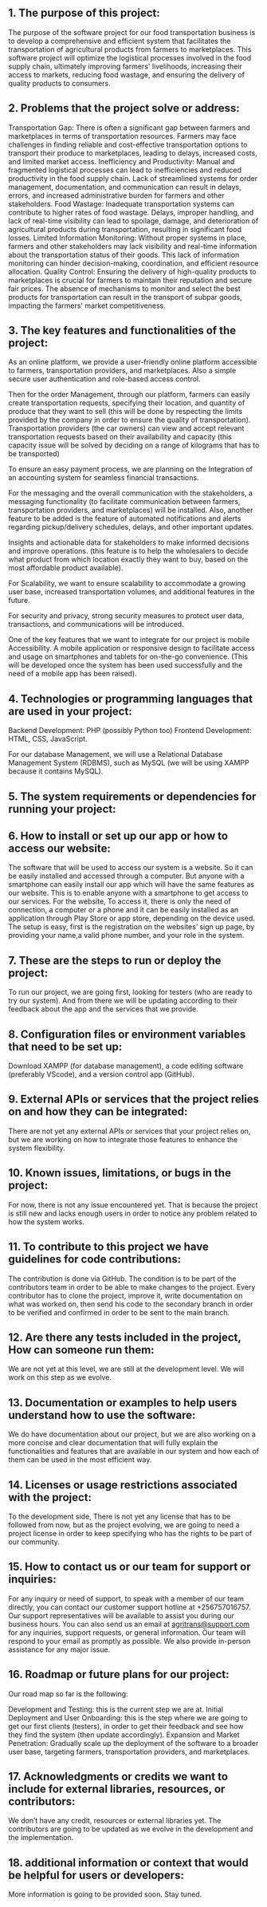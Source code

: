 ## 1. The purpose of this project:

The purpose of the software project for our food transportation business is to develop a comprehensive and efficient system that facilitates the transportation of agricultural products from farmers to marketplaces.  This software project will optimize the logistical processes involved in the food supply chain, ultimately improving farmers' livelihoods, increasing their access to markets, reducing food wastage, and ensuring the delivery of quality products to consumers.

## 2. Problems that the project solve or address:

Transportation Gap: There is often a significant gap between farmers and marketplaces in terms of transportation resources. Farmers may face challenges in finding reliable and cost-effective transportation options to transport their produce to marketplaces, leading to delays, increased costs, and limited market access.
Inefficiency and Productivity: Manual and fragmented logistical processes can lead to inefficiencies and reduced productivity in the food supply chain. Lack of streamlined systems for order management, documentation, and communication can result in delays, errors, and increased administrative burden for farmers and other stakeholders.
Food Wastage: Inadequate transportation systems can contribute to higher rates of food wastage. Delays, improper handling, and lack of real-time visibility can lead to spoilage, damage, and deterioration of agricultural products during transportation, resulting in significant food losses.
Limited Information Monitoring: Without proper systems in place, farmers and other stakeholders may lack visibility and real-time information about the transportation status of their goods. This lack of information monitoring can hinder decision-making, coordination, and efficient resource allocation.
Quality Control: Ensuring the delivery of high-quality products to marketplaces is crucial for farmers to maintain their reputation and secure fair prices. The absence of mechanisms to monitor and select the best products for transportation can result in the transport of subpar goods, impacting the farmers' market competitiveness.

## 3. The key features and functionalities of the project:

As an online platform, we provide a user-friendly online platform accessible to farmers, transportation providers, and marketplaces. Also a simple secure user authentication and role-based access control.

Then for the order Management, through our platform, farmers can easily create transportation requests, specifying their location, and quantity of produce that they want to sell (this will be done by respecting the limits provided by the company in order to ensure the quality of transportation). Transportation providers (the car owners) can view and accept relevant transportation requests based on their availability and capacity (this capacity issue will be solved by deciding on a range of kilograms that has to be transported)

To ensure an easy payment process, we are planning on the Integration of an accounting system for seamless financial transactions.

For the messaging and the overall communication with the stakeholders, a messaging functionality (to facilitate communication between farmers, transportation providers, and marketplaces) will be installed. Also, another feature to be added is the feature of automated notifications and alerts regarding pickup/delivery schedules, delays, and other important updates.

Insights and actionable data for stakeholders to make informed decisions and improve operations. (this feature is to help the wholesalers to decide what product from which location exactly they want to buy, based on the most affordable product available).

For Scalability, we want to ensure scalability to accommodate a growing user base, increased transportation volumes, and additional features in the future.

For security and privacy, strong security measures to protect user data, transactions, and communications will be introduced.

One of the key features that we want to integrate for our project is mobile Accessibility. A mobile application or responsive design to facilitate access and usage on smartphones and tablets for on-the-go convenience. (This will be developed once the system has been used successfully and the need of a mobile app has been raised).

## 4. Technologies or programming languages that are used in your project:

Backend Development: PHP (possibly Python too)
Frontend Development: HTML, CSS, JavaScript.

For our database Management, we will use a Relational Database Management System (RDBMS), such as MySQL (we will be using XAMPP because it contains MySQL).

## 5. The system requirements or dependencies for running your project:


## 6. How to install or set up our app or how to access our website:

The software that will be used to access our system is a website. So it can be easily installed and accessed through a computer. But anyone with a smartphone can easily install our app which will have the same features as our website. This is to enable anyone with a smartphone to get access to our services. For the website, To access it, there is only the need of connection, a computer or a phone and it can be easily installed as an application through Play Store or app store, depending on the device used.
The setup is easy, first is the registration on the websites’ sign up page, by providing your name,a valid phone number, and your role in the system.

## 7. These are the steps to run or deploy the project:

To run our project, we are going first, looking for testers (who are ready to try our system). And from there we will be updating according to their feedback about the app and the services that we provide.

## 8. Configuration files or environment variables that need to be set up:

Download XAMPP (for database management),  a code editing software (preferably VScode), and a version control app (GitHub).

## 9. External APIs or services that the project relies on and how they can be integrated:

There are not yet any external APIs or services that your project relies on, but we are working on how to integrate those features to enhance the system flexibility.

## 10. Known issues, limitations, or bugs in the project:

For now, there is not any issue encountered yet. That is because the project is still new and lacks enough users in order to notice any problem related to how the system works.

## 11. To contribute to this project we have guidelines for code contributions:

The contribution is done via GitHub. The condition is to be part of the contributors team in order to be able to make changes to the project. Every contributor has to clone the project, improve it, write documentation on what was worked on, then send his code to the secondary branch in order to be verified and confirmed in order to be sent to the main branch.

## 12. Are there any tests included in the project, How can someone run them:

We are not yet at this level, we are still at the development level. We will work on this step as we evolve.

## 13. Documentation or examples to help users understand how to use the software:

We do have documentation about our project, but we are also working on a more concise and clear documentation that will fully explain the functionalities and features that are available in our system and how each of them can be used in the most efficient way.

## 14. Licenses or usage restrictions associated with the project:

To the development side, There is not yet any license that has to be followed from now, but as the project evolving, we are going to need a project license in order to keep specifying who has the rights to be part of our community.

## 15. How to contact us or our team for support or inquiries:

For any inquiry or need of support, to speak with a member of our team directly, you can contact our customer support hotline at +256757016757. Our support representatives will be available to assist you during our business hours. You can also send us an email at agritrans@support.com for any inquiries, support requests, or general information. Our team will respond to your email as promptly as possible. We also provide in-person assistance for any major issue.

## 16. Roadmap or future plans for our project:

Our road map so far is the following:

Development and Testing: this is the current step we are at.
Initial Deployment and User Onboarding: this is the step where we are going to get our first clients (testers), in order to get their feedback and see how they find the system (then update accordingly).
Expansion and Market Penetration: Gradually scale up the deployment of the software to a broader user base, targeting farmers, transportation providers, and marketplaces.

## 17. Acknowledgments or credits we want to include for external libraries, resources, or contributors:

We don’t have any credit, resources or external libraries yet. The contributors are going to be updated as we evolve in the development and the implementation.

## 18. additional information or context that would be helpful for users or developers:

More information is going to be provided soon. Stay tuned.
